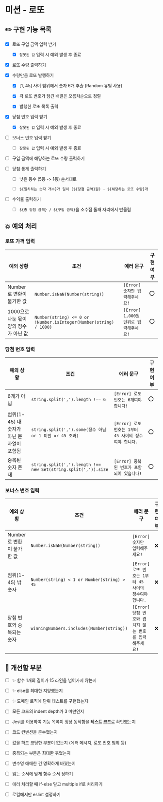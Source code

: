 # 미션 - 로또

## ✏️ 구현 기능 목록

- [x] 로또 구입 금액 입력 받기

  - [x] `잘못된 값` 입력 시 예외 발생 후 종료

- [x] 로또 수량 출력하기

- [x] 수량만큼 로또 발행하기

  - [x] [1, 45] 사이 범위에서 숫자 6개 추출 (Random 유틸 사용)

  - [x] 각 로또 번호가 담긴 배열은 오름차순으로 정렬

  - [x] 발행한 로또 목록 출력

- [x] 당첨 번호 입력 받기

  - [x] `잘못된 값` 입력 시 예외 발생 후 종료

- [ ] 보너스 번호 입력 받기

  - [ ] `잘못된 값` 입력 시 예외 발생 후 종료

- [ ] 구입 금액에 해당하는 로또 수량 출력하기

- [ ] 당첨 통계 출력하기

  - [ ] 낮은 등수 (5등 -> 1등) 순서대로

  - [ ] `${일치하는 숫자 개수}개 일치 (${당첨 금액}원) - ${해당하는 로또 수량}개`

- [ ] 수익률 출력하기

  - [ ] `${총 당첨 금액} / ${구입 금액}`을 소수점 둘째 자리에서 반올림

## 💥 예외 처리

### 로또 가격 입력

| 예외 상황                              | 조건                                                              | 에러 문구                              | 구현 여부 |
| -------------------------------------- | ----------------------------------------------------------------- | -------------------------------------- | --------- |
| Number로 변환이 불가한 값              | `Number.isNaN(Number(string))`                                    | `[Error] 숫자만 입력해주세요!`         | ⭕        |
| 1000으로 나눈 몫이 양의 정수가 아닌 값 | `Number(string) <= 0 or !Number.isInteger(Number(string) / 1000)` | `[Error] 1,000원 단위로 입력해주세요!` | ⭕        |

### 당첨 번호 입력

| 예외 상황                                 | 조건                                                           | 에러 문구                                              | 구현 여부 |
| ----------------------------------------- | -------------------------------------------------------------- | ------------------------------------------------------ | --------- |
| 6개가 아님                                | `string.split(',').length !== 6`                               | `[Error] 로또 번호는 6개여야 합니다!`                  | ⭕        |
| 범위(1-45) 내 숫자가 아닌 문자열이 포함됨 | `string.split(',').some(정수 아님 or 1 미만 or 45 초과)`       | `[Error] 로또 번호는 1부터 45 사이의 정수여야 합니다.` | ⭕        |
| 중복된 숫자 존재                          | `string.split(',').length !== new Set(string.split(',')).size` | `[Error] 중복된 번호가 포함되어 있습니다!`             | ⭕        |

### 보너스 번호 입력

| 예외 상황                 | 조건                                        | 에러 문구                                              | 구현 여부 |
| ------------------------- | ------------------------------------------- | ------------------------------------------------------ | --------- |
| Number로 변환이 불가한 값 | `Number.isNaN(Number(string))`              | `[Error] 숫자만 입력해주세요!`                         | ❌        |
| 범위(1-45) 밖 숫자        | `Number(string) < 1 or Number(string) > 45` | `[Error] 로또 번호는 1부터 45 사이의 정수여야 합니다.` | ❌        |
| 당첨 번호와 중복되는 숫자 | `winningNumbers.includes(Number(string))`   | `[Error] 당첨 번호와 겹치지 않는 번호를 입력해주세요!` | ❌        |

## 🤔 개선할 부분

- [ ] ✨ 함수 1개의 길이가 15 라인을 넘어가지 않는지
- [ ] ✨ else를 최대한 지양했는지
- [ ] ✨ 도메인 로직에 단위 테스트를 구현했는지
- [ ] 모든 코드의 indent depth가 3 미만인지
- [ ] Jest를 이용하여 기능 목록이 정상 동작함을 **테스트 코드**로 확인했는지
- [ ] 코드 컨벤션을 준수했는지

- [ ] 값을 하드 코딩한 부분이 없는지 (에러 메시지, 로또 번호 범위 등)
- [ ] 중복되는 부분은 최대한 묶었는지
- [ ] 변수명 애매한 건 명확하게 바꿨는지
- [ ] 읽는 순서에 맞게 함수 순서 정하기
- [ ] 에러 처리할 때 if-else 말고 multiple if로 처리하기
- [ ] 로컬에서만 eslint 설정하기
